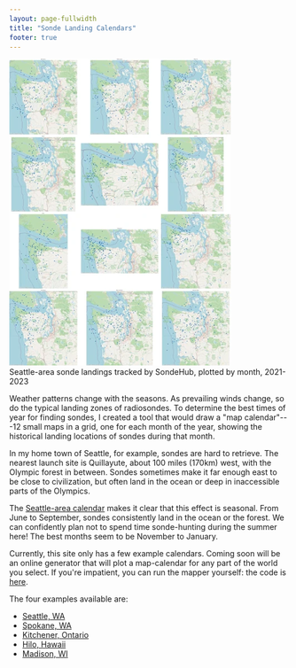 ```yaml
---
layout: page-fullwidth
title: "Sonde Landing Calendars"
footer: true
---
```


<div class="lec-right-image">
  <div class="lec-captioned-image">
    <a href="https://sondesearch.lectrobox.com/vault/calendars/seattle-landings-by-month.webp">
       <img width="400" src="images/seattle-calendar-thumb.webp" />
    </a>
    <div class="caption">Seattle-area sonde landings tracked by SondeHub, plotted by month, 2021-2023</div>
  </div>
</div>

Weather patterns change with the seasons. As prevailing winds change, so do the
typical landing zones of radiosondes. To determine the best times of year for
finding sondes, I created a tool that would draw a "map calendar"---12 small
maps in a grid, one for each month of the year, showing the historical landing
locations of sondes during that month.

In my home town of Seattle, for example, sondes are hard to retrieve. The
nearest launch site is Quillayute, about 100 miles (170km) west, with the
Olympic forest in between. Sondes sometimes make it far enough east to be close
to civilization, but often land in the ocean or deep in inaccessible parts of
the Olympics.

The [Seattle-area
calendar](https://sondesearch.lectrobox.com/vault/calendars/seattle-landings-by-month.webp)
makes it clear that this effect is seasonal. From June to September, sondes
consistently land in the ocean or the forest. We can confidently plan not to
spend time sonde-hunting during the summer here! The best months seem to be
November to January.

Currently, this site only has a few example calendars. Coming soon will be an
online generator that will plot a map-calendar for any part of the world you
select. If you're impatient, you can run the mapper yourself: the code is
[here](https://github.com/jonhnet/sonde-search/blob/main/analyzers/landings-by-month.py).

The four examples available are:

* [Seattle, WA](https://sondesearch.lectrobox.com/vault/calendars/seattle-landings-by-month.webp)
* [Spokane, WA](https://sondesearch.lectrobox.com/vault/calendars/spokane-landings-by-month.webp)
* [Kitchener, Ontario](https://sondesearch.lectrobox.com/vault/calendars/kitchener-landings-by-month.webp)
* [Hilo, Hawaii](https://sondesearch.lectrobox.com/vault/calendars/hilo-landings-by-month.webp)
* [Madison, WI](https://sondesearch.lectrobox.com/vault/calendars/madison-landings-by-month.webp)
